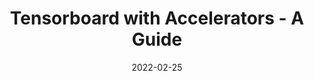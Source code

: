 ---
title: Tensorboard with Accelerators - A Guide
date: 2022-02-25
categories: 
  - Neural Networks
tags:
  - TensorFlow
excerpt: How to effortlessly integrate W&B into pre-existing accelerator-based workflows (both GPU and TPU) using TensorBoard
link: https://wandb.ai/sauravmaheshkar/Accelerator-TensorBoard/reports/Tensorboard-with-Accelerators-A-Guide--Vmlldzo5Nzk2MzM
---
